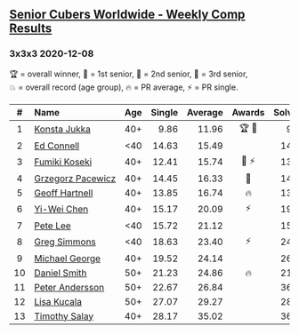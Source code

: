 <style>table {white-space: nowrap;}</style>

## [Senior Cubers Worldwide - Weekly Comp Results](/scw-comp/results/)
### 3x3x3 2020-12-08

<span style="white-space: nowrap;">🏆 = overall winner</span>, <span style="white-space: nowrap;">🥇 = 1st senior</span>, <span style="white-space: nowrap;">🥈 = 2nd senior</span>, <span style="white-space: nowrap;">🥉 = 3rd senior</span>, <span style="white-space: nowrap;">💥 = overall record (age group)</span>, <span style="white-space: nowrap;">🔥 = PR average</span>, <span style="white-space: nowrap;">⚡ = PR single</span>.

| # | Name | Age | Single | Average | Awards | Solve 1 | Solve 2 | Solve 3 | Solve 4 | Solve 5 | Video |
| :--: | :-- | :--: | --: | --: | :--: | --: | --: | --: | --: | --: | :-- |
| 1 | [Konsta Jukka](../../persons/konsta_jukka/333.md) | 40+ | 9.86 | 11.96 | 🏆 🥇 | 9.93 | 9.86 | 13.82 | 12.12 | 13.88 | [Desktop](https://www.facebook.com/events/1026387727837469/permalink/1031040660705509) / [Mobile](https://m.facebook.com/events/1026387727837469?view=permalink&id=1031040660705509) |
| 2 | [Ed Connell](../../persons/ed_connell/333.md) | <40 | 14.63 | 15.49 |  | 14.88 | 15.93 | 14.63 | 25.48 | 15.65 | [Desktop](https://www.facebook.com/events/1026387727837469/permalink/1029621877514054) / [Mobile](https://m.facebook.com/events/1026387727837469?view=permalink&id=1029621877514054) |
| 3 | [Fumiki Koseki](../../persons/fumiki_koseki/333.md) | 40+ | 12.41 | 15.74 | 🥈 ⚡ | 13.96 | 16.56 | 18.07 | 12.41 | 16.69 | [Desktop](https://www.facebook.com/events/1026387727837469/permalink/1030554914087417) / [Mobile](https://m.facebook.com/events/1026387727837469?view=permalink&id=1030554914087417) |
| 4 | [Grzegorz Pacewicz](../../persons/grzegorz_pacewicz/333.md) | 40+ | 14.45 | 16.33 | 🥉 | 14.45 | 19.01 | 18.77 | 15.02 | 15.21 | [Desktop](https://www.facebook.com/events/1026387727837469/permalink/1030229454119963) / [Mobile](https://m.facebook.com/events/1026387727837469?view=permalink&id=1030229454119963) |
| 5 | [Geoff Hartnell](../../persons/geoff_hartnell/333.md) | 40+ | 13.85 | 16.74 | 🔥 | 13.85 | 16.49 | 20.17 | 15.74 | 17.98 | [Desktop](https://www.facebook.com/events/1026387727837469/permalink/1029421610867414) / [Mobile](https://m.facebook.com/events/1026387727837469?view=permalink&id=1029421610867414) |
| 6 | [Yi-Wei Chen](../../persons/yi_wei_chen/333.md) | 40+ | 15.17 | 20.09 | ⚡ | 19.16 | 20.17 | 20.95 | 15.17 | 29.80 | [Desktop](https://www.facebook.com/events/1026387727837469/permalink/1028172764325632) / [Mobile](https://m.facebook.com/events/1026387727837469?view=permalink&id=1028172764325632) |
| 7 | [Pete Lee](../../persons/pete_lee/333.md) | <40 | 15.72 | 21.12 |  | 15.72 | 17.26 | 32.33 | 27.07 | 19.02 | [Desktop](https://www.facebook.com/events/1026387727837469/permalink/1029478957528346) / [Mobile](https://m.facebook.com/events/1026387727837469?view=permalink&id=1029478957528346) |
| 8 | [Greg Simmons](../../persons/greg_simmons/333.md) | <40 | 18.63 | 23.40 | ⚡ | 24.54 | 23.52 | 22.13 | 18.63 | 29.33 | [Desktop](https://www.facebook.com/61305327/videos/10102421074804094) / [Mobile](https://m.facebook.com/61305327/videos/10102421074804094) |
| 9 | [Michael George](../../persons/michael_george/333.md) | 40+ | 19.52 | 24.14 |  | 26.26 | 19.52 | 23.71 | 26.45 | 22.45 | [Desktop](https://www.facebook.com/michael.george.545/videos/10214704106076625) / [Mobile](https://m.facebook.com/michael.george.545/videos/10214704106076625) |
| 10 | [Daniel Smith](../../persons/daniel_smith/333.md) | 50+ | 21.23 | 24.86 | 🔥 | 21.23 | 23.31 | 27.92 | 24.75 | 26.52 | [Desktop](https://www.facebook.com/events/1026387727837469/permalink/1030581224084786) / [Mobile](https://m.facebook.com/events/1026387727837469?view=permalink&id=1030581224084786) |
| 11 | [Peter Andersson](../../persons/peter_andersson/333.md) | 50+ | 22.67 | 26.84 |  | 36.39 | 27.50 | 22.67 | 27.16 | 25.85 | [Desktop](https://www.facebook.com/events/1026387727837469/permalink/1027039371105638) / [Mobile](https://m.facebook.com/events/1026387727837469?view=permalink&id=1027039371105638) |
| 12 | [Lisa Kucala](../../persons/lisa_kucala/333.md) | 50+ | 27.07 | 29.27 |  | 28.82 | 28.98 | 30.78 | 30.00 | 27.07 | [Desktop](https://www.facebook.com/events/1026387727837469/permalink/1029804937495748) / [Mobile](https://m.facebook.com/events/1026387727837469?view=permalink&id=1029804937495748) |
| 13 | [Timothy Salay](../../persons/timothy_salay/333.md) | 40+ | 28.17 | 35.02 |  | 36.43 | 33.44 | 37.93 | 28.17 | 35.20 | [Desktop](https://www.facebook.com/BigTSpot/videos/10217347432429042) / [Mobile](https://m.facebook.com/BigTSpot/videos/10217347432429042) |

<!-- Global site tag (gtag.js) - Google Analytics -->
<script async src="https://www.googletagmanager.com/gtag/js?id=UA-86348435-3"></script>
<script>window.dataLayer = window.dataLayer || []; function gtag() {dataLayer.push(arguments);} gtag('js', new Date()); gtag('config', 'UA-86348435-3');</script>
